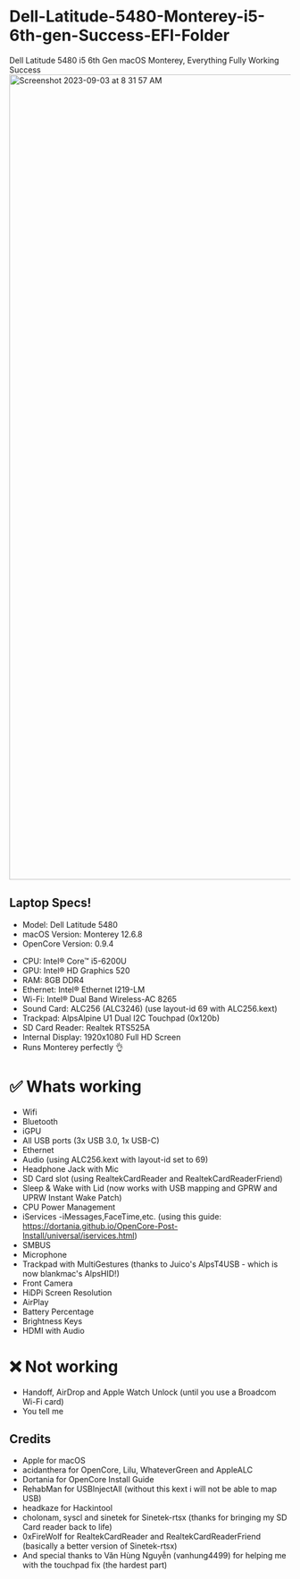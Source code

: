 # Dell-Latitude-5480-Monterey-i5-6th-gen-Success-EFI-Folder
Dell Latitude 5480 i5 6th Gen macOS Monterey, Everything Fully Working Success
<img width="1440" alt="Screenshot 2023-09-03 at 8 31 57 AM" src="https://github.com/mhussain800/Dell-Latitude-5480-Hackintosh-Monterey-EFI-i5-6th-Gen/assets/87897681/308cfc6c-9def-4f30-883c-737ddf5f23c2">
## **Laptop Specs!**
- Model: Dell Latitude 5480
- macOS Version: Monterey 12.6.8
- OpenCore Version: 0.9.4


+ CPU: Intel® Core™ i5-6200U
+ GPU: Intel® HD Graphics 520
+ RAM: 8GB DDR4
+ Ethernet: Intel® Ethernet I219-LM
+ Wi-Fi: Intel® Dual Band Wireless-AC 8265
+ Sound Card: ALC256 (ALC3246) (use layout-id 69 with ALC256.kext)
+ Trackpad: AlpsAlpine U1 Dual I2C Touchpad (0x120b)
+ SD Card Reader: Realtek RTS525A
+ Internal Display: 1920x1080 Full HD Screen
+ Runs Monterey perfectly 👌

# **✅ Whats working**
+ Wifi
+ Bluetooth
+ iGPU
+ All USB ports (3x USB 3.0, 1x USB-C)
+ Ethernet
+ Audio (using ALC256.kext with layout-id set to 69)
+ Headphone Jack with Mic
+ SD Card slot (using RealtekCardReader and RealtekCardReaderFriend)
+ Sleep & Wake with Lid (now works with USB mapping and GPRW and UPRW Instant Wake Patch)
+ CPU Power Management
+ iServices -iMessages,FaceTime,etc. (using this guide: https://dortania.github.io/OpenCore-Post-Install/universal/iservices.html)
+ SMBUS
+ Microphone
+ Trackpad with MultiGestures (thanks to Juico's AlpsT4USB - which is now blankmac's AlpsHID!)
+ Front Camera
+ HiDPi Screen Resolution
+ AirPlay
+ Battery Percentage
+ Brightness Keys
+ HDMI with Audio

# **❌ Not working**
+ Handoff, AirDrop and Apple Watch Unlock (until you use a Broadcom Wi-Fi card)
+ You tell me

## **Credits**
+ Apple for macOS
+ acidanthera for OpenCore, Lilu, WhateverGreen and AppleALC
+ Dortania for OpenCore Install Guide
+ RehabMan for USBInjectAll (without this kext i will not be able to map USB)
+ headkaze for Hackintool
+ cholonam, syscl and sinetek for Sinetek-rtsx (thanks for bringing my SD Card reader back to life)
+ 0xFireWolf for RealtekCardReader and RealtekCardReaderFriend (basically a better version of Sinetek-rtsx)
+ And special thanks to Văn Hùng Nguyễn (vanhung4499) for helping me with the touchpad fix (the hardest part)

